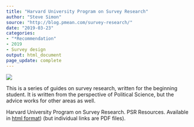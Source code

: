 ```yaml
---
title: "Harvard University Program on Survey Research"
author: "Steve Simon"
source: "http://blog.pmean.com/survey-research/"
date: "2019-03-23"
categories:
- "*Recommendation"
- 2019
- Survey design
output: html_document
page_update: complete
---
```


![](http://www.pmean.com/new-images/19/survey-research01.png)

<div class="notes">

This is a series of guides on survey research, written for the beginning student. It is written from the perspective of Political Science, but the advice works for other areas as well.

<!---More--->

Harvard University Program on Survey Research. PSR Resources. Available in [html format][har1]) (but individual links are PDF files).

[har1]: https://psr.iq.harvard.edu/book/psr-resources

</div>
